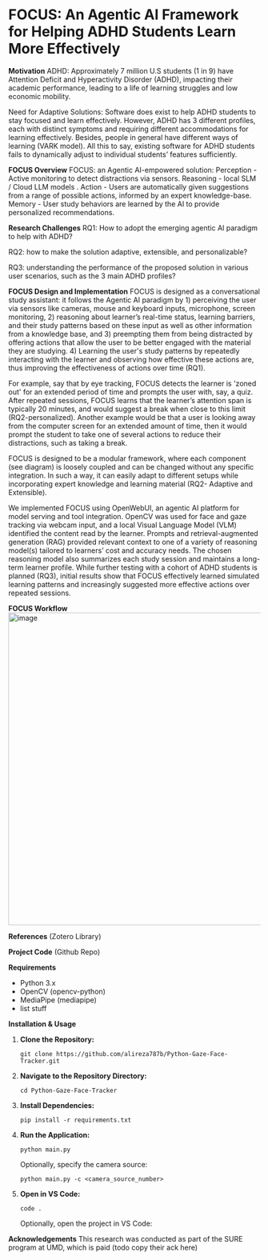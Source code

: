 
# **FOCUS**: An Agentic AI Framework for Helping ADHD Students Learn More Effectively

**Motivation** ADHD: Approximately 7 million U.S students 
(1 in 9) have Attention Deficit and Hyperactivity Disorder (ADHD), impacting their academic performance, leading to a life of learning struggles and low economic mobility.

Need for Adaptive Solutions: Software does exist to help ADHD students to stay focused and learn effectively. However, ADHD has 3 different profiles, each with distinct symptoms and requiring different accommodations for learning effectively. Besides, people in general have different ways of learning (VARK model). All this to say, existing software for ADHD students fails to dynamically adjust to individual students’ features sufficiently.

**FOCUS Overview** FOCUS: an Agentic AI-empowered solution:
Perception - Active monitoring to detect distractions via sensors.
Reasoning - local SLM / Cloud LLM models .
Action - Users are automatically given suggestions from a range of possible actions, informed by an expert knowledge-base.
Memory - User study behaviors are learned by the AI to provide personalized recommendations.

**Research Challenges**
RQ1: How to adopt the emerging agentic AI paradigm to help with ADHD?

RQ2: how to make the solution adaptive, extensible, and personalizable? 

RQ3: understanding the performance of the proposed solution in various user scenarios, such as the 3 main ADHD profiles?

**FOCUS Design and Implementation** FOCUS is designed as a conversational study assistant: it follows the Agentic AI paradigm by 1) perceiving the user via sensors like cameras, mouse and keyboard inputs, microphone, screen monitoring, 2) reasoning about learner’s real-time status, learning barriers, and their study patterns based on these input as well as other information from a knowledge base, and 3) preempting them from being distracted by offering actions that allow the user to be better engaged with the material they are studying. 4) Learning the user's study patterns by repeatedly interacting with the learner and observing how effective these actions are, thus improving the effectiveness of actions over time (RQ1). 

For example, say that by eye tracking, FOCUS detects the learner is 'zoned out' for an extended period of time and prompts the user with, say, a quiz. After repeated sessions, FOCUS learns that the learner’s attention span is typically 20 minutes, and would suggest a break when close to this limit (RQ2-personalized). Another example would be that a user is looking away from the computer screen for an extended amount of time, then it would prompt the student to take one of several actions to reduce their distractions, such as taking a break.

FOCUS is designed to be a modular framework, where each component (see diagram) is loosely coupled and can be changed without any specific integration. In such a way, it can easily adapt to different setups while incorporating expert knowledge and learning material (RQ2- Adaptive and Extensible). 

We implemented FOCUS using OpenWebUI, an agentic AI platform for model serving and tool integration. OpenCV was used for face and gaze tracking via webcam input, and a local Visual Language Model (VLM) identified the content read by the learner. Prompts and retrieval-augmented generation (RAG) provided relevant context to one of a variety of reasoning model(s) tailored to learners’ cost and accuracy needs. The chosen reasoning model also summarizes each study session and maintains a long-term learner profile. While further testing with a cohort of ADHD students is planned (RQ3), initial results show that FOCUS effectively learned simulated learning patterns and increasingly suggested more effective actions over repeated sessions.

**FOCUS Workflow**
<img width="968" height="625" alt="image" src="https://github.com/user-attachments/assets/a12a76b2-ec84-4fc4-ab93-950884081ab9" />


**References** (Zotero Library)

**Project Code** (Github Repo)

**Requirements**
- Python 3.x
- OpenCV (opencv-python)
- MediaPipe (mediapipe)
- list stuff

**Installation & Usage**

1. **Clone the Repository:**
   ```
   git clone https://github.com/alireza787b/Python-Gaze-Face-Tracker.git
   ```

2. **Navigate to the Repository Directory:**
   ```
   cd Python-Gaze-Face-Tracker
   ```

3. **Install Dependencies:**
   ```
   pip install -r requirements.txt
   ```

4. **Run the Application:**
   ```
   python main.py
   ```

   Optionally, specify the camera source:
   ```
   python main.py -c <camera_source_number>
   ```

5. **Open in VS Code:**
   ```
   code .
   ```
      Optionally, open the project in VS Code:

**Acknowledgements** This research was conducted as part of the SURE program at UMD, which is paid (todo copy their ack here)
